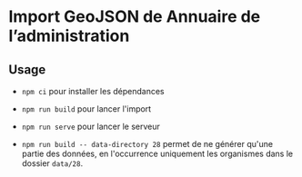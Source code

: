 # Import GeoJSON de Annuaire de l’administration

## Usage

* `npm ci` pour installer les dépendances
* `npm run build` pour lancer l'import
* `npm run serve` pour lancer le serveur

* `npm run build -- data-directory 28` permet de ne générer qu'une partie des données, en l'occurrence uniquement les organismes dans le dossier `data/28`.
